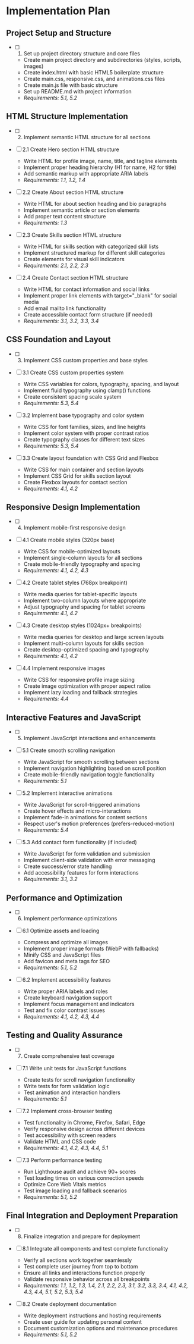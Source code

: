 # Implementation Plan

## Project Setup and Structure

- [ ] 1. Set up project directory structure and core files
  - Create main project directory and subdirectories (styles, scripts, images)
  - Create index.html with basic HTML5 boilerplate structure
  - Create main.css, responsive.css, and animations.css files
  - Create main.js file with basic structure
  - Set up README.md with project information
  - _Requirements: 5.1, 5.2_

## HTML Structure Implementation

- [ ] 2. Implement semantic HTML structure for all sections
- [ ] 2.1 Create Hero section HTML structure
  - Write HTML for profile image, name, title, and tagline elements
  - Implement proper heading hierarchy (H1 for name, H2 for title)
  - Add semantic markup with appropriate ARIA labels
  - _Requirements: 1.1, 1.2, 1.4_

- [ ] 2.2 Create About section HTML structure
  - Write HTML for about section heading and bio paragraphs
  - Implement semantic article or section elements
  - Add proper text content structure
  - _Requirements: 1.3_

- [ ] 2.3 Create Skills section HTML structure
  - Write HTML for skills section with categorized skill lists
  - Implement structured markup for different skill categories
  - Create elements for visual skill indicators
  - _Requirements: 2.1, 2.2, 2.3_

- [ ] 2.4 Create Contact section HTML structure
  - Write HTML for contact information and social links
  - Implement proper link elements with target="_blank" for social media
  - Add email mailto link functionality
  - Create accessible contact form structure (if needed)
  - _Requirements: 3.1, 3.2, 3.3, 3.4_

## CSS Foundation and Layout

- [ ] 3. Implement CSS custom properties and base styles
- [ ] 3.1 Create CSS custom properties system
  - Write CSS variables for colors, typography, spacing, and layout
  - Implement fluid typography using clamp() functions
  - Create consistent spacing scale system
  - _Requirements: 5.3, 5.4_

- [ ] 3.2 Implement base typography and color system
  - Write CSS for font families, sizes, and line heights
  - Implement color system with proper contrast ratios
  - Create typography classes for different text sizes
  - _Requirements: 5.3, 5.4_

- [ ] 3.3 Create layout foundation with CSS Grid and Flexbox
  - Write CSS for main container and section layouts
  - Implement CSS Grid for skills section layout
  - Create Flexbox layouts for contact section
  - _Requirements: 4.1, 4.2_

## Responsive Design Implementation

- [ ] 4. Implement mobile-first responsive design
- [ ] 4.1 Create mobile styles (320px base)
  - Write CSS for mobile-optimized layouts
  - Implement single-column layouts for all sections
  - Create mobile-friendly typography and spacing
  - _Requirements: 4.1, 4.2, 4.3_

- [ ] 4.2 Create tablet styles (768px breakpoint)
  - Write media queries for tablet-specific layouts
  - Implement two-column layouts where appropriate
  - Adjust typography and spacing for tablet screens
  - _Requirements: 4.1, 4.2_

- [ ] 4.3 Create desktop styles (1024px+ breakpoints)
  - Write media queries for desktop and large screen layouts
  - Implement multi-column layouts for skills section
  - Create desktop-optimized spacing and typography
  - _Requirements: 4.1, 4.2_

- [ ] 4.4 Implement responsive images
  - Write CSS for responsive profile image sizing
  - Create image optimization with proper aspect ratios
  - Implement lazy loading and fallback strategies
  - _Requirements: 4.4_

## Interactive Features and JavaScript

- [ ] 5. Implement JavaScript interactions and enhancements
- [ ] 5.1 Create smooth scrolling navigation
  - Write JavaScript for smooth scrolling between sections
  - Implement navigation highlighting based on scroll position
  - Create mobile-friendly navigation toggle functionality
  - _Requirements: 5.1_

- [ ] 5.2 Implement interactive animations
  - Write JavaScript for scroll-triggered animations
  - Create hover effects and micro-interactions
  - Implement fade-in animations for content sections
  - Respect user's motion preferences (prefers-reduced-motion)
  - _Requirements: 5.4_

- [ ] 5.3 Add contact form functionality (if included)
  - Write JavaScript for form validation and submission
  - Implement client-side validation with error messaging
  - Create success/error state handling
  - Add accessibility features for form interactions
  - _Requirements: 3.1, 3.2_

## Performance and Optimization

- [ ] 6. Implement performance optimizations
- [ ] 6.1 Optimize assets and loading
  - Compress and optimize all images
  - Implement proper image formats (WebP with fallbacks)
  - Minify CSS and JavaScript files
  - Add favicon and meta tags for SEO
  - _Requirements: 5.1, 5.2_

- [ ] 6.2 Implement accessibility features
  - Write proper ARIA labels and roles
  - Create keyboard navigation support
  - Implement focus management and indicators
  - Test and fix color contrast issues
  - _Requirements: 4.1, 4.2, 4.3, 4.4_

## Testing and Quality Assurance

- [ ] 7. Create comprehensive test coverage
- [ ] 7.1 Write unit tests for JavaScript functions
  - Create tests for scroll navigation functionality
  - Write tests for form validation logic
  - Test animation and interaction handlers
  - _Requirements: 5.1_

- [ ] 7.2 Implement cross-browser testing
  - Test functionality in Chrome, Firefox, Safari, Edge
  - Verify responsive design across different devices
  - Test accessibility with screen readers
  - Validate HTML and CSS code
  - _Requirements: 4.1, 4.2, 4.3, 4.4, 5.1_

- [ ] 7.3 Perform performance testing
  - Run Lighthouse audit and achieve 90+ scores
  - Test loading times on various connection speeds
  - Optimize Core Web Vitals metrics
  - Test image loading and fallback scenarios
  - _Requirements: 5.1, 5.2_

## Final Integration and Deployment Preparation

- [ ] 8. Finalize integration and prepare for deployment
- [ ] 8.1 Integrate all components and test complete functionality
  - Verify all sections work together seamlessly
  - Test complete user journey from top to bottom
  - Ensure all links and interactions function properly
  - Validate responsive behavior across all breakpoints
  - _Requirements: 1.1, 1.2, 1.3, 1.4, 2.1, 2.2, 2.3, 3.1, 3.2, 3.3, 3.4, 4.1, 4.2, 4.3, 4.4, 5.1, 5.2, 5.3, 5.4_

- [ ] 8.2 Create deployment documentation
  - Write deployment instructions and hosting requirements
  - Create user guide for updating personal content
  - Document customization options and maintenance procedures
  - _Requirements: 5.1, 5.2_
